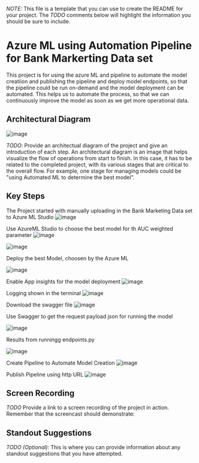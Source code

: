 *NOTE:* This file is a template that you can use to create the README for your project. The *TODO* comments below will highlight the information you should be sure to include.


# Azure ML using Automation Pipeline for Bank Markerting Data set  
This project is for using the azure ML and pipeline to automate the model creatiion and publishing the pipeline and deploy model endpoints, so that the pipeline could be run on-demand and the model deployment can be automated. This helps us to automate the process, so that we can continuously improve the model as soon as we get more operational data.

## Architectural Diagram
![image](https://github.com/ksheriff82/nd00333_AZMLND_C2/assets/43680905/8f9b3ff1-4cef-491b-9b03-480b39866269)

*TODO*: Provide an architectual diagram of the project and give an introduction of each step. An architectural diagram is an image that helps visualize the flow of operations from start to finish. In this case, it has to be related to the completed project, with its various stages that are critical to the overall flow. For example, one stage for managing models could be "using Automated ML to determine the best model". 

## Key Steps
The Project started with manually uploading in the Bank Marketing Data set to Azure ML Studio
![image](https://github.com/ksheriff82/nd00333_AZMLND_C2/assets/43680905/7358ef59-3812-4313-99e5-bcc0ba5d24f1)


Use AzureML Studio to choose the best model for th AUC weighted parameter
![image](https://github.com/ksheriff82/nd00333_AZMLND_C2/assets/43680905/6e63e59d-8edf-4401-9ac2-03cb1c0f2e5e)

![image](https://github.com/ksheriff82/nd00333_AZMLND_C2/assets/43680905/776ed69d-f7cf-4a2e-ade0-831b954c0543)

Deploy the best Model, choosen by the Azure ML 

![image](https://github.com/ksheriff82/nd00333_AZMLND_C2/assets/43680905/45b643fa-9e18-4f75-bc2d-ba85ce45bb71)


Enable App insights for the model deployment
![image](https://github.com/ksheriff82/nd00333_AZMLND_C2/assets/43680905/ae815a24-a6bb-4ae5-86fe-48d343110228)

Logging shown in the terminal
![image](https://github.com/ksheriff82/nd00333_AZMLND_C2/assets/43680905/ac535c3f-7dd8-4d53-a2b6-991c438ab41a)



Download the swagger file
![image](https://github.com/ksheriff82/nd00333_AZMLND_C2/assets/43680905/d51cb239-2b60-48b0-8c75-35b506803896)

Use Swagger to get the request payload json for running the model

![image](https://github.com/ksheriff82/nd00333_AZMLND_C2/assets/43680905/f8b2bda9-e710-4b6e-a16d-7374bb5e52f5)


Results from runningg endpoints.py

![image](https://github.com/ksheriff82/nd00333_AZMLND_C2/assets/43680905/b71219c6-a4ff-4d2f-ae0d-d88b69dea6d8)



Create Pipeline to Automate Model Creation
![image](https://github.com/ksheriff82/nd00333_AZMLND_C2/assets/43680905/f88d5040-8d86-4154-a4c2-c60b72597e56)

Publish Pipeline using http URL
![image](https://github.com/ksheriff82/nd00333_AZMLND_C2/assets/43680905/c385f285-4040-41c5-bdce-edf72921b48b)


## Screen Recording
*TODO* Provide a link to a screen recording of the project in action. Remember that the screencast should demonstrate:

## Standout Suggestions
*TODO (Optional):* This is where you can provide information about any standout suggestions that you have attempted.
